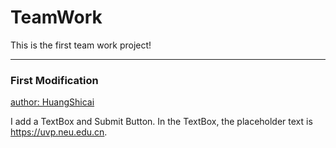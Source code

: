 # TeamWork
This is the first team work project!

---
### First Modification

[author: HuangShicai](https://github.com/New-generation-hsc)

I add a TextBox and Submit Button. In the TextBox, the placeholder text is https://uvp.neu.edu.cn. 

